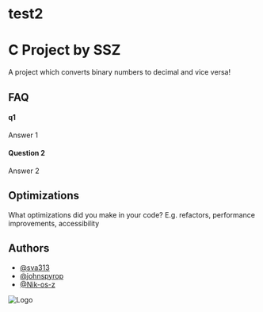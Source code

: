# test2

# C Project by SSZ

A project which converts binary numbers to decimal and vice versa!


## FAQ

#### q1

Answer 1

#### Question 2

Answer 2


## Optimizations

What optimizations did you make in your code? E.g. refactors, performance improvements, accessibility


## Authors

- [@sva313](https://github.com/Sva313)
- [@johnspyrop](https://github.com/johnspyrop)
- [@Nik-os-z](https://github.com/Nik-os-z)



![Logo](https://cdn.freelogodesign.org/files/76f616653e3e462bbeb29bdba7d8dceb/thumb/logo_200x200.png?v=0)

